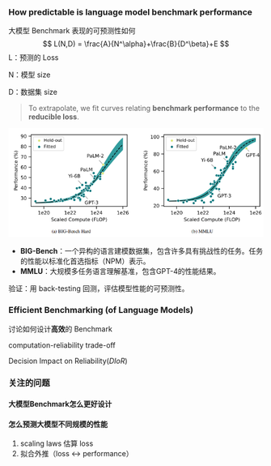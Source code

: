 ### How predictable is language model benchmark performance

大模型 Benchmark 表现的可预测性如何
$$
L(N,D) = \frac{A}{N^\alpha}+\frac{B}{D^\beta}+E
$$
L：预测的 Loss

N：模型 size

D：数据集 size

> To extrapolate, we fit curves relating **benchmark performance** to the **reducible loss**.

![image-20241029125819870](./image/image1.png)

- **BIG-Bench**：一个异构的语言建模数据集，包含许多具有挑战性的任务。任务的性能以标准化首选指标（NPM）表示。
- **MMLU**：大规模多任务语言理解基准，包含GPT-4的性能结果。

验证：用 back-testing 回测，评估模型性能的可预测性。

### **Efficient Benchmarking (of Language Models)**

讨论如何设计**高效**的 Benchmark

computation-reliability trade-off

Decision Impact on Reliability(*DIoR*)

### 关注的问题

#### 大模型Benchmark怎么更好设计

#### 怎么预测大模型不同规模的性能

1. scaling laws 估算 loss
2. 拟合外推（loss <-> performance）